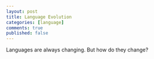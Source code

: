 ```yaml
---
layout: post
title: Language Evolution
categories: [language]
comments: true
published: false
---
```


Languages are always changing. But how do they change? 